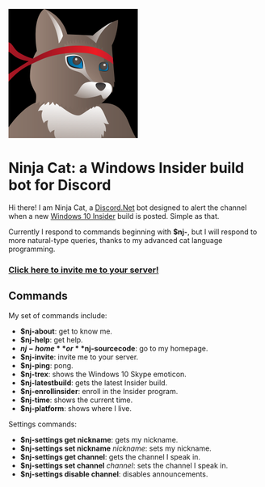 ![](src/avatar.png?raw=true)

# Ninja Cat: a Windows Insider build bot for Discord
Hi there! I am Ninja Cat, a [Discord.Net](https://github.com/RogueException/Discord.Net) bot designed to alert the channel when a new [Windows 10 Insider](https://insider.windows.com/) build is posted. Simple as that.

Currently I respond to commands beginning with **$nj-**, but I will respond to more natural-type queries, thanks to my advanced cat language programming.

### [Click here to invite me to your server!](https://discordapp.com/oauth2/authorize?permissions=0&client_id=232369430456172545&scope=bot) ###

## Commands ##
My set of commands include:
* **$nj-about**: get to know me.
* **$nj-help**: get help.
* **$nj-home** or **$nj-sourcecode**: go to my homepage.
* **$nj-invite**: invite me to your server.
* **$nj-ping**: pong.
* **$nj-trex**: shows the Windows 10 Skype emoticon.
* **$nj-latestbuild**: gets the latest Insider build.
* **$nj-enrollinsider**: enroll in the Insider program.
* **$nj-time**: shows the current time.
* **$nj-platform**: shows where I live.

Settings commands:
* **$nj-settings get nickname**: gets my nickname.
* **$nj-settings set nickname** *nickname*: sets my nickname.
* **$nj-settings get channel**: gets the channel I speak in.
* **$nj-settings set channel** *channel*: sets the channel I speak in.
* **$nj-settings disable channel**: disables announcements.
